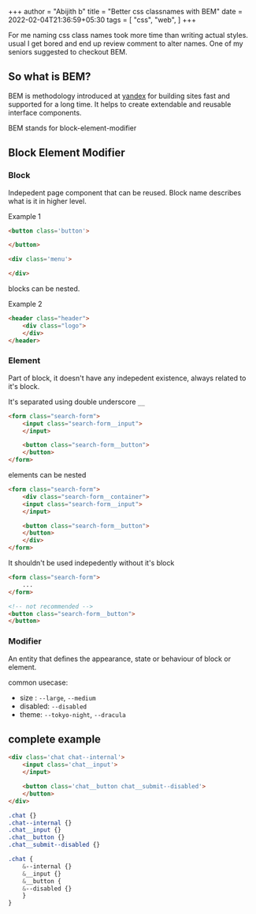 +++
author = "Abijith b"
title =  "Better css classnames with BEM"
date = 2022-02-04T21:36:59+05:30
tags = [
    "css",
    "web",
]
+++

For me naming css class names took more time than writing actual styles.
usual I get bored and end up review comment to alter names. One of my
seniors suggested to checkout BEM.

## So what is BEM?
BEM is methodology introduced at [yandex]() for building sites fast
and supported for a long time. It helps to create extendable and
reusable interface components.

BEM stands for block-element-modifier

## Block Element Modifier

### Block

Indepedent page component that can be reused. Block name describes
what is it in higher level.

Example 1
```html
<button class='button'>

</button>

<div class='menu'>

</div>
```

blocks can be nested.

Example 2

```html
<header class="header">
    <div class="logo">
    </div>
</header>
```

### Element

Part of block, it doesn't have any indepedent existence, always related
to it's block.

It's separated using double underscore `__`

```html
<form class="search-form">
    <input class="search-form__input">
    </input>

    <button class="search-form__button">
    </button>
</form>
```

elements can be nested

```html
<form class="search-form">
    <div class="search-form__container">
	<input class="search-form__input">
	</input>

	<button class="search-form__button">
	</button>
    </div>
</form>
```

It shouldn't be used indepedently without it's block

```html
<form class="search-form">
    ...
</form>

<!-- not recommended -->
<button class="search-form__button">
</button>
```

### Modifier

An entity that defines the appearance, state or behaviour of block or element.

common usecase:
- size : `--large`, `--medium`
- disabled: `--disabled`
- theme: `--tokyo-night`, `--dracula`

## complete example

```html
<div class='chat chat--internal'>
    <input class='chat__input'>
    </input>

    <button class='chat__button chat__submit--disabled'>
    </button>
</div>

```

```css
.chat {}
.chat--internal {}
.chat__input {}
.chat__button {}
.chat__submit--disabled {}
```

```scss
.chat {
    &--internal {}
    &__input {}
    &__button {
	&--disabled {}
    }
}
```
